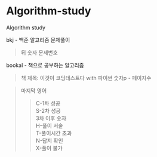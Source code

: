 # Algorithm-study
Algorithm study

bkj - 백준 알고리즘 문제풀이  
>뒤 숫자 문제번호

bookal - 책으로 공부하는 알고리즘
>책 제목: 이것이 코딩테스트다 with 파이썬
>숫자p - 페이지수  

>마지막 영어 
>> C-1차 성공  
>> S-2차 성공  
>> 3차 이후 숫자  
>> H-풀이 서술  
>> T-풀이시간 초과  
>> N-답지 확인  
>> X-풀이 불가
